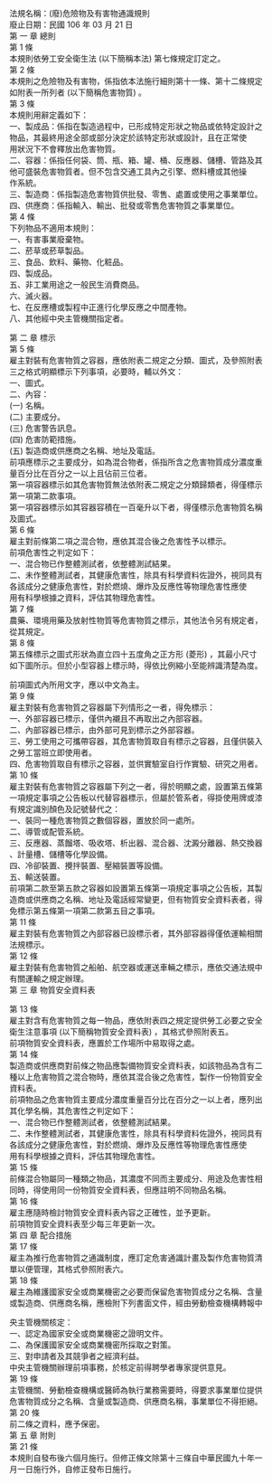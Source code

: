 法規名稱：(廢)危險物及有害物通識規則  
廢止日期：民國 106 年 03 月 21 日  
第 一 章 總則  
第 1 條  
本規則依勞工安全衛生法 (以下簡稱本法) 第七條規定訂定之。  
第 2 條  
本規則之危險物及有害物，係指依本法施行細則第十一條、第十二條規定  
如附表一所列者 (以下簡稱危害物質) 。  
第 3 條  
本規則用辭定義如下：  
一、製成品：係指在製造過程中，已形成特定形狀之物品或依特定設計之  
物品，其最終用途全部或部分決定於該特定形狀或設計，且在正常使  
用狀況下不會釋放出危害物質。  
二、容器：係指任何袋、筒、瓶、箱、罐、桶、反應器、儲槽、管路及其  
他可盛裝危害物質者。但不包含交通工具內之引擎、燃料槽或其他操  
作系統。  
三、製造商：係指製造危害物質供批發、零售、處置或使用之事業單位。  
四、供應商：係指輸入、輸出、批發或零售危害物質之事業單位。  
第 4 條  
下列物品不適用本規則：  
一、有害事業廢棄物。  
二、菸草或菸草製品。  
三、食品、飲料、藥物、化粧品。  
四、製成品。  
五、非工業用途之一般民生消費商品。  
六、滅火器。  
七、在反應槽或製程中正進行化學反應之中間產物。  
八、其他經中央主管機關指定者。  


第 二 章 標示  
第 5 條  
雇主對裝有危害物質之容器，應依附表二規定之分類、圖式，及參照附表  
三之格式明顯標示下列事項，必要時，輔以外文：  
一、圖式。  
二、內容：  
(一) 名稱。  
(二) 主要成分。  
(三) 危害警告訊息。  
(四) 危害防範措施。  
(五) 製造商或供應商之名稱、地址及電話。  
前項應標示之主要成分，如為混合物者，係指所含之危害物質成分濃度重  
量百分比在百分之一以上且佔前三位者。  
第一項容器標示如其危害物質無法依附表二規定之分類歸類者，得僅標示  
第一項第二款事項。  
第一項容器標示如其容器容積在一百毫升以下者，得僅標示危害物質名稱  
及圖式。  
第 6 條  
雇主對前條第二項之混合物，應依其混合後之危害性予以標示。  
前項危害性之判定如下：  
一、混合物已作整體測試者，依整體測試結果。  
二、未作整體測試者，其健康危害性，除具有科學資料佐證外，視同具有  
各該成分之健康危害性，對於燃燒、爆炸及反應性等物理危害性應使  
用有科學根據之資料，評估其物理危害性。  
第 7 條  
農藥、環境用藥及放射性物質等危害物質之標示，其他法令另有規定者，  
從其規定。  
第 8 條  
第五條標示之圖式形狀為直立四十五度角之正方形 (菱形) ，其最小尺寸  
如下圖所示。但於小型容器上標示時，得依比例縮小至能辨識清楚為度。  


前項圖式內所用文字，應以中文為主。  
第 9 條  
雇主對裝有危害物質之容器屬下列情形之一者，得免標示：  
一、外部容器已標示，僅供內襯且不再取出之內部容器。  
二、內部容器已標示，由外部可見到標示之外部容器。  
三、勞工使用之可攜帶容器，其危害物質取自有標示之容器，且僅供裝入  
之勞工當班立即使用者。  
四、危害物質取自有標示之容器，並供實驗室自行作實驗、研究之用者。  
第 10 條  
雇主對裝有危害物質之容器屬下列之一者，得於明顯之處，設置第五條第  
一項規定事項之公告板以代替容器標示，但屬於管系者，得掛使用牌或漆  
有規定識別顏色及記號替代之：  
一、裝同一種危害物質之數個容器，置放於同一處所。  
二、導管或配管系統。  
三、反應器、蒸餾塔、吸收塔、析出器、混合器、沈澱分離器、熱交換器  
、計量槽、儲槽等化學設備。  
四、冷卻裝置、攪拌裝置、壓縮裝置等設備。  
五、輸送裝置。  
前項第二款至第五款之容器如設置第五條第一項規定事項之公告板，其製  
造商或供應商之名稱、地址及電話經常變更，但有物質安全資料表者，得  
免標示第五條第一項第二款第五目之事項。  
第 11 條  
雇主對裝有危害物質之內部容器已設標示者，其外部容器得僅依運輸相關  
法規標示。  
第 12 條  
雇主對裝有危害物質之船舶、航空器或運送車輛之標示，應依交通法規中  
有關運輸之規定辦理。  
第 三 章 物質安全資料表  


第 13 條  
雇主對含有危害物質之每一物品，應依附表四之規定提供勞工必要之安全  
衛生注意事項 (以下簡稱物質安全資料表) ，其格式參照附表五。  
前項物質安全資料表，應置於工作場所中易取得之處。  
第 14 條  
製造商或供應商對前條之物品應製備物質安全資料表，如該物品為含有二  
種以上危害物質之混合物時，應依其混合後之危害性，製作一份物質安全  
資料表。  
前項物品之危害物質主要成分濃度重量百分比在百分之一以上者，應列出  
其化學名稱，其危害性之判定如下：  
一、混合物已作整體測試者，依整體測試結果。  
二、未作整體測試者，其健康危害性，除具有科學資料佐證外，視同具有  
各該成分之健康危害性，對於燃燒、爆炸及反應性等物理危害性應使  
用有科學根據之資料，評估其物理危害性。  
第 15 條  
前條混合物屬同一種類之物品，其濃度不同而主要成分、用途及危害性相  
同時，得使用同一份物質安全資料表，但應註明不同物品名稱。  
第 16 條  
雇主應隨時檢討物質安全資料表內容之正確性，並予更新。  
前項物質安全資料表至少每三年更新一次。  
第 四 章 配合措施  
第 17 條  
雇主為推行危害物質之通識制度，應訂定危害通識計畫及製作危害物質清  
單以便管理，其格式參照附表六。  
第 18 條  
雇主為維護國家安全或商業機密之必要而保留危害物質成分之名稱、含量  
或製造商、供應商名稱，應檢附下列書面文件，經由勞動檢查機構轉報中  


央主管機關核定：  
一、認定為國家安全或商業機密之證明文件。  
二、為保護國家安全或商業機密所採取之對策。  
三、對申請者及其競爭者之經濟利益。  
中央主管機關辦理前項事務，於核定前得聘學者專家提供意見。  
第 19 條  
主管機關、勞動檢查機構或醫師為執行業務需要時，得要求事業單位提供  
危害物質成分之名稱、含量或製造商、供應商名稱，事業單位不得拒絕。  
第 20 條  
前二條之資料，應予保密。  
第 五 章 附則  
第 21 條  
本規則自發布後六個月施行。但修正條文除第十三條自中華民國九十年一  
月一日施行外，自修正發布日施行。  


